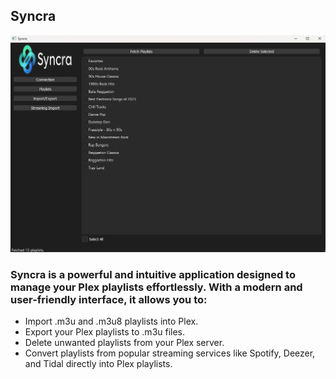 
## Syncra

![Syncra](./Syncra.png)

### Syncra is a powerful and intuitive application designed to manage your Plex playlists effortlessly. With a modern and user-friendly interface, it allows you to:

- Import .m3u and .m3u8 playlists into Plex.
- Export your Plex playlists to .m3u files.
- Delete unwanted playlists from your Plex server.
- Convert playlists from popular streaming services like Spotify, Deezer, and Tidal directly into Plex playlists.




